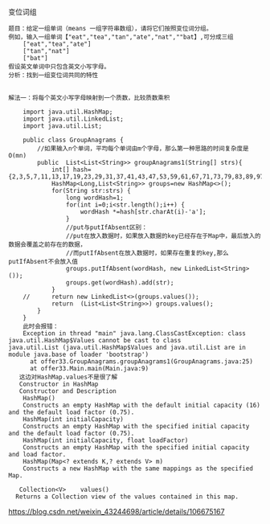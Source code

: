 变位词组

    题目：给定一组单词（means 一组字符串数组），请将它们按照变位词分组。
    例如，输入一组单词【"eat","tea","tan","ate","nat",""bat】,可分成三组
        ["eat","tea","ate"]
        ["tan","nat"]
        ["bat"]
    假设英文单词中只包含英文小写字母。
    分析：找到一组变位词共同的特性
    

    解法一：将每个英文小写字母映射到一个质数，比较质数乘积
    
        import java.util.HashMap;
        import java.util.LinkedList;
        import java.util.List;
        
        public class GroupAnagrams {
        	//如果输入n个单词，平均每个单词由m个字母，那么第一种思路的时间复杂度是O(mn)
        	public  List<List<String>> groupAnagrams1(String[] strs){
        		int[] hash= {2,3,5,7,11,13,17,19,23,29,31,37,41,43,47,53,59,61,67,71,73,79,83,89,97,101};
        		HashMap<Long,List<String>> groups=new HashMap<>();
        		for(String str:strs) {
        			long wordHash=1;
        			for(int i=0;i<str.length();i++) {
        				wordHash *=hash[str.charAt(i)-'a'];
        			}
        			//put与putIfAbsent区别：
        			//put在放入数据时，如果放入数据的key已经存在于Map中，最后放入的数据会覆盖之前存在的数据，
        			//而putIfAbsent在放入数据时，如果存在重复的key,那么putIfAbsent不会放入值
        			groups.putIfAbsent(wordHash, new LinkedList<String>());
        			groups.get(wordHash).add(str);
        		}
        //		return new LinkedList<>(groups.values());
        		return  (List<List<String>>) groups.values();
        	}
        }
        此时会报错：
        Exception in thread "main" java.lang.ClassCastException: class java.util.HashMap$Values cannot be cast to class                        java.util.List (java.util.HashMap$Values and java.util.List are in module java.base of loader 'bootstrap')
	      at offer33.GroupAnagrams.groupAnagrams1(GroupAnagrams.java:25)
	      at offer33.Main.main(Main.java:9)
       这边对HashMap.values不是很了解
       Constructor in HashMap
       Constructor and Description
        HashMap()
        Constructs an empty HashMap with the default initial capacity (16) and the default load factor (0.75).
        HashMap(int initialCapacity)
        Constructs an empty HashMap with the specified initial capacity and the default load factor (0.75).
        HashMap(int initialCapacity, float loadFactor)
        Constructs an empty HashMap with the specified initial capacity and load factor.
        HashMap(Map<? extends K,? extends V> m)
        Constructs a new HashMap with the same mappings as the specified Map.

       Collection<V> 	values()
      Returns a Collection view of the values contained in this map.

https://blog.csdn.net/weixin_43244698/article/details/106675167


